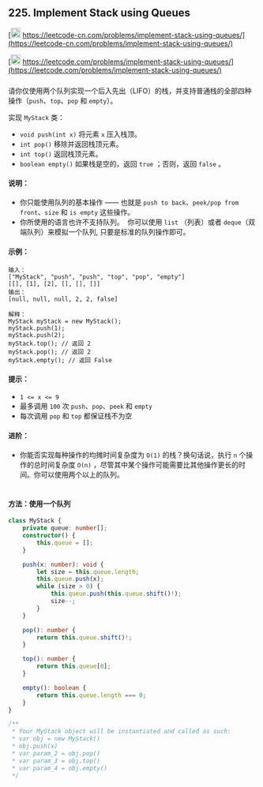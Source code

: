 ## 225. Implement Stack using Queues

[<img src="https://static.leetcode-cn.com/cn-mono-assets/production/assets/logo-dark-cn.c42314a8.svg" height="20" /> https://leetcode-cn.com/problems/implement-stack-using-queues/](https://leetcode-cn.com/problems/implement-stack-using-queues/)

[<img src="https://assets.leetcode.com/static_assets/public/webpack_bundles/images/logo-dark.e99485d9b.svg" height="20"/> https://leetcode.com/problems/implement-stack-using-queues/](https://leetcode.com/problems/implement-stack-using-queues/)

###

请你仅使用两个队列实现一个后入先出（LIFO）的栈，并支持普通栈的全部四种操作（`push`、`top`、`pop` 和 `empty`）。

实现 `MyStack` 类：

-   `void push(int x)` 将元素 `x` 压入栈顶。
-   `int pop()` 移除并返回栈顶元素。
-   `int top()` 返回栈顶元素。
-   `boolean empty()` 如果栈是空的，返回 `true` ；否则，返回 `false` 。

#### 说明：

-   你只能使用队列的基本操作 —— 也就是 `push to back`、`peek/pop from front`、`size` 和 `is empty` 这些操作。
-   你所使用的语言也许不支持队列。  你可以使用 `list` （列表）或者 `deque`（双端队列）来模拟一个队列, 只要是标准的队列操作即可。

#### 示例：

```
输入：
["MyStack", "push", "push", "top", "pop", "empty"]
[[], [1], [2], [], [], []]
输出：
[null, null, null, 2, 2, false]

解释：
MyStack myStack = new MyStack();
myStack.push(1);
myStack.push(2);
myStack.top(); // 返回 2
myStack.pop(); // 返回 2
myStack.empty(); // 返回 False
```

#### 提示：

-   `1 <= x <= 9`
-   最多调用 `100` 次 `push`、`pop`、`peek` 和 `empty`
-   每次调用 `pop` 和 `top` 都保证栈不为空

#### 进阶：

-   你能否实现每种操作的均摊时间复杂度为 `O(1)` 的栈？换句话说，执行 `n` 个操作的总时间复杂度 `O(n)` ，尽管其中某个操作可能需要比其他操作更长的时间。你可以使用两个以上的队列。

#

#### 方法：使用一个队列

```ts
class MyStack {
    private queue: number[];
    constructor() {
        this.queue = [];
    }

    push(x: number): void {
        let size = this.queue.length;
        this.queue.push(x);
        while (size > 0) {
            this.queue.push(this.queue.shift()!);
            size--;
        }
    }

    pop(): number {
        return this.queue.shift()!;
    }

    top(): number {
        return this.queue[0];
    }

    empty(): boolean {
        return this.queue.length === 0;
    }
}

/**
 * Your MyStack object will be instantiated and called as such:
 * var obj = new MyStack()
 * obj.push(x)
 * var param_2 = obj.pop()
 * var param_3 = obj.top()
 * var param_4 = obj.empty()
 */
```
